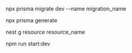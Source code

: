 

npx prisma migrate dev --name migration_name

npx prisma generate 

nest g resource resource_name



npm run start:dev
